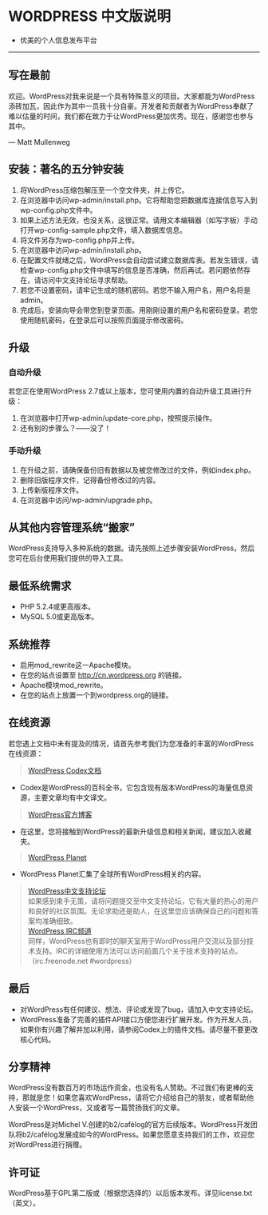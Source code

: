 # WORDPRESS 中文版说明
- 优美的个人信息发布平台

---

## 写在最前

欢迎。WordPress对我来说是一个具有特殊意义的项目。大家都能为WordPress添砖加瓦，因此作为其中一员我十分自豪。开发者和贡献者为WordPress奉献了难以估量的时间，我们都在致力于让WordPress更加优秀。现在，感谢您也参与其中。

— Matt Mullenweg

## 安装：著名的五分钟安装

1. 将WordPress压缩包解压至一个空文件夹，并上传它。
2. 在浏览器中访问wp-admin/install.php。它将帮助您把数据库连接信息写入到wp-config.php文件中。
  1. 如果上述方法无效，也没关系，这很正常。请用文本编辑器（如写字板）手动打开wp-config-sample.php文件，填入数据库信息。
  2. 将文件另存为wp-config.php并上传。
  3. 在浏览器中访问wp-admin/install.php。
3. 在配置文件就绪之后，WordPress会自动尝试建立数据库表。若发生错误，请检查wp-config.php文件中填写的信息是否准确，然后再试。若问题依然存在，请访问中文支持论坛寻求帮助。
4. 若您不设置密码，请牢记生成的随机密码。若您不输入用户名，用户名将是admin。
5. 完成后，安装向导会带您到登录页面。用刚刚设置的用户名和密码登录。若您使用随机密码，在登录后可以按照页面提示修改密码。

## 升级
### 自动升级
若您正在使用WordPress 2.7或以上版本，您可使用内置的自动升级工具进行升级：
1. 在浏览器中打开wp-admin/update-core.php，按照提示操作。
2. 还有别的步骤么？——没了！

### 手动升级
1. 在升级之前，请确保备份旧有数据以及被您修改过的文件，例如index.php。
2. 删除旧版程序文件，记得备份修改过的内容。
3. 上传新版程序文件。
4. 在浏览器中访问/wp-admin/upgrade.php。

## 从其他内容管理系统“搬家”
WordPress支持导入多种系统的数据。请先按照上述步骤安装WordPress，然后您可在后台使用我们提供的导入工具。

## 最低系统需求
- PHP 5.2.4或更高版本。
- MySQL 5.0或更高版本。

## 系统推荐
- 启用mod_rewrite这一Apache模块。
- 在您的站点设置至 http://cn.wordpress.org 的链接。
- Apache模块mod_rewrite。
- 在您的站点上放置一个到wordpress.org的链接。

## 在线资源
若您遇上文档中未有提及的情况，请首先参考我们为您准备的丰富的WordPress在线资源：

> [WordPress Codex文档]()<br>
  * Codex是WordPress的百科全书，它包含现有版本WordPress的海量信息资源，主要文章均有中文译文。<br>
  
> [WordPress官方博客]()<br>
  * 在这里，您将接触到WordPress的最新升级信息和相关新闻，建议加入收藏夹。<br>
  
> [WordPress Planet]()<br>
  * WordPress Planet汇集了全球所有WordPress相关的内容。<br>
> [WordPress中文支持论坛]()<br>
 如果感到束手无策，请将问题提交至中文支持论坛，它有大量的热心的用户和良好的社区氛围。无论求助还是助人，在这里您应该确保自己的问题和答案均准确细致。<br>
> [WordPress IRC频道]()<br>
 同样，WordPress也有即时的聊天室用于WordPress用户交流以及部分技术支持。IRC的详细使用方法可以访问前面几个关于技术支持的站点。（irc.freenode.net #wordpress）<br>

## 最后
- 对WordPress有任何建议、想法、评论或发现了bug，请加入中文支持论坛。
- WordPress准备了完善的插件API接口方便您进行扩展开发。作为开发人员，如果你有兴趣了解并加以利用，请参阅Codex上的插件文档。请尽量不要更改核心代码。

## 分享精神
WordPress没有数百万的市场运作资金，也没有名人赞助。不过我们有更棒的支持，那就是您！如果您喜欢WordPress，请将它介绍给自己的朋友，或者帮助他人安装一个WordPress，又或者写一篇赞扬我们的文章。

WordPress是对Michel V.创建的b2/cafélog的官方后续版本。WordPress开发团队将b2/cafélog发展成如今的WordPress。如果您愿意支持我们的工作，欢迎您对WordPress进行捐赠。

## 许可证
WordPress基于GPL第二版或（根据您选择的）以后版本发布。详见license.txt（英文）。

